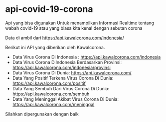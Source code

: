 # api-covid-19-corona
Api yang bisa digunakan Untuk menampilkan Informasi Realtime tentang wabah covid-19 atau yang biasa kita kenal dengan sebutan corona

Data di ambil dari https://api.kawalcorona.com/indonesia/

Berikut ini API yang diberikan oleh Kawalcorona.
- Data Virus Corona Di Indonesia :
https://api.kawalcorona.com/indonesia
- Data Virus Corona DiIndonesia Berdasarkan Provinsi:
https://api.kawalcorona.com/indonesia/provinsi
- Data Virus Corona Di Dunia:
https://api.kawalcorona.com/
- Data Yang Positif Terkena Virus Corona Di Dunia:
https://api.kawalcorona.com/positif
- Data Yang Sembuh Dari Virus Corona Di Dunia:
https://api.kawalcorona.com/sembuh
- Data Yang Meninggal Akibat Virus Corona Di Dunia:
https://api.kawalcorona.com/meninggal

Silahkan dipergunakan dengan baik

